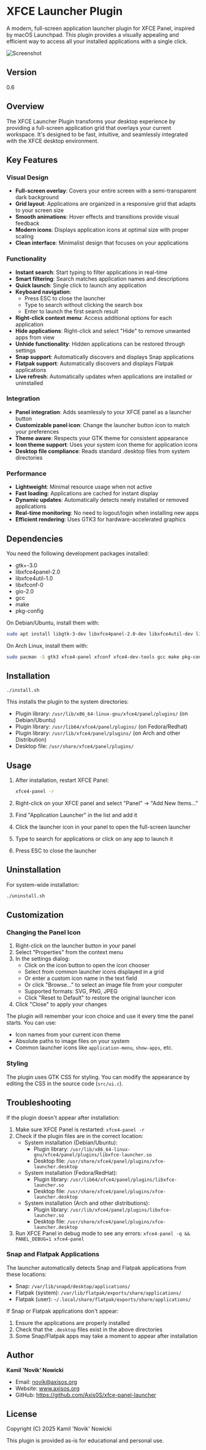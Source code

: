 <script type='text/javascript' src='https://storage.ko-fi.com/cdn/widget/Widget_2.js'></script><script type='text/javascript'>kofiwidget2.init('Support me on Ko-fi', '#72a4f2', 'W7W61IGLD0');kofiwidget2.draw();</script> 

# XFCE Launcher Plugin

A modern, full-screen application launcher plugin for XFCE Panel, inspired by macOS Launchpad. This plugin provides a visually appealing and efficient way to access all your installed applications with a single click.

![Screenshot](screenshots/launcher.png)

## Version

0.6

## Overview

The XFCE Launcher Plugin transforms your desktop experience by providing a full-screen application grid that overlays your current workspace. It's designed to be fast, intuitive, and seamlessly integrated with the XFCE desktop environment.

## Key Features

### Visual Design
- **Full-screen overlay**: Covers your entire screen with a semi-transparent dark background
- **Grid layout**: Applications are organized in a responsive grid that adapts to your screen size
- **Smooth animations**: Hover effects and transitions provide visual feedback
- **Modern icons**: Displays application icons at optimal size with proper scaling
- **Clean interface**: Minimalist design that focuses on your applications

### Functionality
- **Instant search**: Start typing to filter applications in real-time
- **Smart filtering**: Search matches application names and descriptions
- **Quick launch**: Single click to launch any application
- **Keyboard navigation**: 
  - Press ESC to close the launcher
  - Type to search without clicking the search box
  - Enter to launch the first search result
- **Right-click context menu**: Access additional options for each application
- **Hide applications**: Right-click and select "Hide" to remove unwanted apps from view
- **Unhide functionality**: Hidden applications can be restored through settings
- **Snap support**: Automatically discovers and displays Snap applications
- **Flatpak support**: Automatically discovers and displays Flatpak applications
- **Live refresh**: Automatically updates when applications are installed or uninstalled

### Integration
- **Panel integration**: Adds seamlessly to your XFCE panel as a launcher button
- **Customizable panel icon**: Change the launcher button icon to match your preferences
- **Theme aware**: Respects your GTK theme for consistent appearance
- **Icon theme support**: Uses your system icon theme for application icons
- **Desktop file compliance**: Reads standard .desktop files from system directories

### Performance
- **Lightweight**: Minimal resource usage when not active
- **Fast loading**: Applications are cached for instant display
- **Dynamic updates**: Automatically detects newly installed or removed applications
- **Real-time monitoring**: No need to logout/login when installing new apps
- **Efficient rendering**: Uses GTK3 for hardware-accelerated graphics

## Dependencies

You need the following development packages installed:

- gtk+-3.0
- libxfce4panel-2.0
- libxfce4util-1.0
- libxfconf-0
- gio-2.0
- gcc
- make
- pkg-config

On Debian/Ubuntu, install them with:
```bash
sudo apt install libgtk-3-dev libxfce4panel-2.0-dev libxfce4util-dev libxfconf-0-dev libgio2.0-cil-dev gcc make pkg-config
```

On Arch Linux, install them with:
```bash
sudo pacman -S gtk3 xfce4-panel xfconf xfce4-dev-tools gcc make pkg-config
```


## Installation


```bash
./install.sh
```

This installs the plugin to the system directories:
- Plugin library: `/usr/lib/x86_64-linux-gnu/xfce4/panel/plugins/` (on Debian/Ubuntu)
- Plugin library: `/usr/lib64/xfce4/panel/plugins/` (on Fedora/Redhat)
- Plugin library: `/usr/lib/xfce4/panel/plugins/` (on Arch and other Distribution)
- Desktop file: `/usr/share/xfce4/panel/plugins/`


## Usage

1. After installation, restart XFCE Panel:
   ```bash
   xfce4-panel -r
   ```

2. Right-click on your XFCE panel and select "Panel" → "Add New Items..."

3. Find "Application Launcher" in the list and add it

4. Click the launcher icon in your panel to open the full-screen launcher

5. Type to search for applications or click on any app to launch it

6. Press ESC to close the launcher

## Uninstallation

For system-wide installation:
```bash
./uninstall.sh
```


## Customization

### Changing the Panel Icon

1. Right-click on the launcher button in your panel
2. Select "Properties" from the context menu
3. In the settings dialog:
   - Click on the icon button to open the icon chooser
   - Select from common launcher icons displayed in a grid
   - Or enter a custom icon name in the text field
   - Or click "Browse..." to select an image file from your computer
   - Supported formats: SVG, PNG, JPEG
   - Click "Reset to Default" to restore the original launcher icon
4. Click "Close" to apply your changes

The plugin will remember your icon choice and use it every time the panel starts. You can use:
- Icon names from your current icon theme
- Absolute paths to image files on your system
- Common launcher icons like `application-menu`, `show-apps`, etc.

### Styling

The plugin uses GTK CSS for styling. You can modify the appearance by editing the CSS in the source code (`src/ui.c`).

## Troubleshooting

If the plugin doesn't appear after installation:

1. Make sure XFCE Panel is restarted: `xfce4-panel -r`
2. Check if the plugin files are in the correct location:
   - System installation (Debian/Ubuntu):
     - Plugin library: `/usr/lib/x86_64-linux-gnu/xfce4/panel/plugins/libxfce-launcher.so`
     - Desktop file: `/usr/share/xfce4/panel/plugins/xfce-launcher.desktop`
   - System installation (Fedora/RedHat):
     - Plugin library: `/usr/lib64/xfce4/panel/plugins/libxfce-launcher.so`
     - Desktop file: `/usr/share/xfce4/panel/plugins/xfce-launcher.desktop`
   - System installation (Arch and other distributions):
     - Plugin library: `/usr/lib/xfce4/panel/plugins/libxfce-launcher.so`
     - Desktop file: `/usr/share/xfce4/panel/plugins/xfce-launcher.desktop`
3. Run XFCE Panel in debug mode to see any errors: `xfce4-panel -q && PANEL_DEBUG=1 xfce4-panel`

### Snap and Flatpak Applications

The launcher automatically detects Snap and Flatpak applications from these locations:
- Snap: `/var/lib/snapd/desktop/applications/`
- Flatpak (system): `/var/lib/flatpak/exports/share/applications/`
- Flatpak (user): `~/.local/share/flatpak/exports/share/applications/`

If Snap or Flatpak applications don't appear:
1. Ensure the applications are properly installed
2. Check that the `.desktop` files exist in the above directories
3. Some Snap/Flatpak apps may take a moment to appear after installation

## Author

**Kamil 'Novik' Nowicki**
- Email: novik@axisos.org
- Website: www.axisos.org
- GitHub: https://github.com/Axis0S/xfce-panel-launcher

## License

Copyright (C) 2025 Kamil 'Novik' Nowicki

This plugin is provided as-is for educational and personal use.
